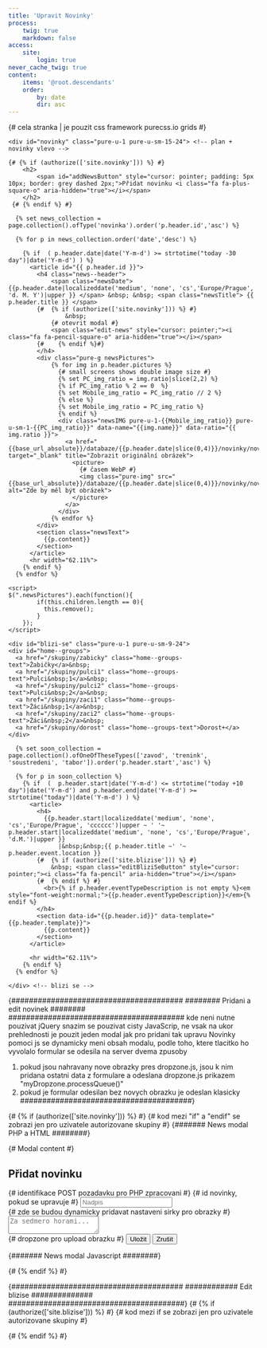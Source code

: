```yaml
---
title: 'Upravit Novinky'
process:
    twig: true
    markdown: false
access:
    site:
        login: true
never_cache_twig: true
content:
    items: '@root.descendants'
    order:
        by: date
        dir: asc
---
```


<div class="pure-g"> {# cela stranka | je pouzit css framework purecss.io grids #}
  
    <div id="novinky" class="pure-u-1 pure-u-sm-15-24"> <!-- plan + novinky vlevo -->

    {# {% if (authorize(['site.novinky'])) %} #} 
        <h2>         
            <span id="addNewsButton" style="cursor: pointer; padding: 5px 10px; border: grey dashed 2px;">Přidat novinku <i class="fa fa-plus-square-o" aria-hidden="true"></i></span>    
        </h2>
     {# {% endif %} #} 

      {% set news_collection = page.collection().ofType('novinka').order('p.header.id','asc') %}

      {% for p in news_collection.order('date','desc') %}

        {% if  ( p.header.date|date('Y-m-d') >= strtotime("today -30 day")|date('Y-m-d') ) %}
          <article id="{{ p.header.id }}">
            <h4 class="news--header">
                <span class="newsDate">{{p.header.date|localizeddate('medium', 'none', 'cs','Europe/Prague', 'd. M. Y')|upper }} </span> &nbsp; &nbsp; <span class="newsTitle"> {{ p.header.title }} </span>
            {#  {% if (authorize(['site.novinky'])) %} #} 
          			&nbsp;
                {# otevrit modal #}
                <span class="edit-news" style="cursor: pointer;"><i class="fa fa-pencil-square-o" aria-hidden="true"></i></span>
        	{#	  {% endif %}#} 
            </h4>
            <div class="pure-g newsPictures">
                {% for img in p.header.pictures %}
                  {# small screens shows double image size #}
                  {% set PC_img_ratio = img.ratio|slice(2,2) %}
                  {% if PC_img_ratio % 2 == 0  %}
                  {% set Mobile_img_ratio = PC_img_ratio // 2 %}
                  {% else %}
                  {% set Mobile_img_ratio = PC_img_ratio %}
                  {% endif %}
                  <div class="newsIMG pure-u-1-{{Mobile_img_ratio}} pure-u-sm-1-{{PC_img_ratio}}" data-name="{{img.name}}" data-ratio="{{ img.ratio }}">
                    <a href="{{base_url_absolute}}/databaze/{{p.header.date|slice(0,4)}}/novinky/novinka_{{p.header.id}}/img/{{img.name}}" target="_blank" title="Zobrazit originální obrázek">
                      <picture>
                        {# časem WebP #}
                        <img class="pure-img" src="{{base_url_absolute}}/databaze/{{p.header.date|slice(0,4)}}/novinky/novinka_{{p.header.id}}/img/preview_{{img.name}}" alt="Zde by měl být obrázek">
                      </picture>
                    </a>
                  </div>
                {% endfor %}
            </div>
            <section class="newsText">
              {{p.content}}
            </section>
          </article>
          <hr width="62.11%">
        {% endif %}
      {% endfor %}
    
    <script>
    $(".newsPictures").each(function(){
            if(this.children.length == 0){
              this.remove();
            }
        });
    </script>
   </div> <!-- plan + novinky -->


    <div id="blizi-se" class="pure-u-1 pure-u-sm-9-24">
    <div id="home--groups">
      <a href="/skupiny/zabicky" class="home--groups-text">Žabičky</a>&nbsp;
      <a href="/skupiny/pulci1" class="home--groups-text">Pulci&nbsp;1</a>&nbsp;
      <a href="/skupiny/pulci2" class="home--groups-text">Pulci&nbsp;2</a>&nbsp;
      <a href="/skupiny/zaci1" class="home--groups-text">Žáci&nbsp;1</a>&nbsp;
      <a href="/skupiny/zaci2" class="home--groups-text">Žáci&nbsp;2</a>&nbsp;
      <a href="/skupiny/dorost" class="home--groups-text">Dorost+</a>
    </div>

      {% set soon_collection = page.collection().ofOneOfTheseTypes(['zavod', 'trenink', 'soustredeni', 'tabor']).order('p.header.start','asc') %}

      {% for p in soon_collection %}
        {% if  (  p.header.start|date('Y-m-d') <= strtotime("today +10 day")|date('Y-m-d') and p.header.end|date('Y-m-d') >= strtotime("today")|date('Y-m-d') ) %}
          <article>
            <h4>
              {{p.header.start|localizeddate('medium', 'none', 'cs','Europe/Prague', 'cccccc')|upper ~ ' '~ p.header.start|localizeddate('medium', 'none', 'cs','Europe/Prague', 'd.M.')|upper }}
                  |&nbsp;&nbsp;{{ p.header.title ~' '~ p.header.event.location }} 
            {#  {% if (authorize(['site.blizise'])) %} #}
                &nbsp; <span class="editBliziSeButton" style="cursor: pointer;"><i class="fa fa-pencil" aria-hidden="true"></i></span>
            {#  {% endif %} #}
              <br>{% if p.header.eventTypeDescription is not empty %}<em style="font-weight:normal;">{{p.header.eventTypeDescription}}</em>{% endif %}
            </h4>
            <section data-id="{{p.header.id}}" data-template="{{p.header.template}}">
              {{p.content}}
            </section>
          </article>

          <hr width="62.11%">
        {% endif %}
      {% endfor %}

    </div> <!-- blizi se -->

</div> <!-- uzavira celou stranku , pure-g -->


{#######################################
######## Pridani a edit novinek ########
########################################
kde neni nutne pouzivat jQuery snazim se pouzivat cisty JavaScrip, ne vsak na ukor prehlednosti
je pouzit jeden modal jak pro pridani tak upravu Novinky
pomoci js se dynamicky meni obsah modalu, podle toho, ktere tlacitko ho vyvolalo
formular se odesila na server dvema zpusoby
1. pokud jsou nahravany nove obrazky pres dropzone.js, jsou k nim pridana
ostatni data z formulare a odeslana dropzone.js prikazem "myDropzone.processQueue()"
2. pokud je formular odesilan bez novych obrazku je odeslan klasicky 
#######################################}

{# {% if (authorize(['site.novinky'])) %} #} {# kod mezi "if" a "endif" se zobrazi jen pro uzivatele autorizovane skupiny #}
{####### News modal PHP a HTML ########}
<div id="NewsModal" class="news--modal">
  {# Modal content #}
  <div id="NewsModalContent" class="news--modal-content">
    <h2 id="News--header">Přidat novinku</h2>
    <form id="News--form" enctype="multipart/form-data" method="post" action="/php/news">
      <input id="News--POST-type" name="POST_type" type="hidden" value="addNews">  {# identifikace POST pozadavku pro PHP zpracovani #}
      <input id="News--id" name="id" type="hidden" value="">  {# id novinky, pokud se upravuje #}
      <input id="News--date" name="date" type="hidden" value="">
      <input type="text" id="News--title" name="title"  placeholder="Nadpis" value="">
      <div id="News--pictures"> {# zde se budou dynamicky pridavat nastaveni sirky pro obrazky #}
      </div>
      <textarea id="News--content" name="content"  placeholder="Za sedmero horami..." ></textarea>
      <div class="dropzone" id="NewsDropzone"></div> {# dropzone pro upload obrazku #}
      <button type="button" class="special" id="News--submit-all">Uložit</button>
      <button type="button" id="News--close">Zrušit</button>
      <span id="News--deleteButtonSpan"></span>
    </form>
    <div id="News--responseText" style="color:red"></div>
  </div> <!-- modal content -->
</div> <!-- modal -->

{####### News modal Javascript ########}
<script>
/* inicializace prekladace z HTML zpet na markdown */
const News_turndownService = new TurndownService({
  headingStyle: 'atx',
  emDelimiter: '*',
});
/* inicializace text editoru */
var News_simplemde = new SimpleMDE({ element: document.getElementById("News--content"),
                                spellChecker: false,
                                status: false});

/* vars*/
  var News_deleteButtonSpan = document.getElementById("News--deleteButtonSpan"),
      News_header = document.getElementById("News--header"),
      News_POST_type = document.getElementById("News--POST-type"),
      News_id = document.getElementById("News--id"),
      News_date = document.getElementById("News--date"),
      News_title = document.getElementById("News--title"),
      News_pictures = document.getElementById("News--pictures"),
      News_modal = document.getElementById('NewsModal'),
      News_ModalContent = document.getElementById('NewsModalContent'),
      News_responseText = document.getElementById('News--responseText');

// pokud se klikne na zrusit, zavre se modal
    document.getElementById("News--close").onclick = function(e) {
        News_modal.style.display = "none";
        News_title.value = ""; //vymaz nazvu
        News_pictures.innerHTML = "";//vymaze vsechny obrazky z modal
        News_simplemde.value(""); //vymaz textoveho editoru
        News_deleteButtonSpan.innerHTML = ""; //vymaze delete tlacitko
        News_responseText.innerHTML = "";
    }
      
       // pokud se klikne mimo modal, zavre se 
  /*  window.onclick = function(event) {
        if (event.target == News_modal) {
            News_modal.style.display = "none";
        }
    }*/

/**** Pridani Novinky ****/
    // kdyz se zmackne tlaticko "+", otevre se modal, pobiha prepis informaci, pokud byl predtim otevren modal pro edit novinky
    document.getElementById("addNewsButton").onclick = function() {       
        News_POST_type.value = "addNews"; //inicializace POST pozadavku pro PHP zpracovani
        News_header.innerHTML = "Přidat novinku";  //inicializace - Nadpis
        $(News_modal).scrollTop(0);
        News_modal.style.display = "block"; //zobrazi modal
        News_simplemde.codemirror.refresh(); //inicializuje textovy iditor
    }
    
   

/**** Edit Novinky ****/
$(".edit-news").click(function(){
    News_POST_type.value = "updateNews"; //nacte do skryteho "form input" typ POST pozadavku pro PHP zpracovani
    News_header.innerHTML = "Upravit novinku"; //inicializace - Nadpis

    var novinka = $(this).closest("article")[0]; //nacte tag arcitle obalujici novinku, ktery je nejbize tlacitku (cestuje nahoru po DOM)
    News_id.value = novinka.id; //nacte do skryteho "form input" ID novinky, kvuli PHP zpracovani
    News_date.value = novinka.querySelector(".newsDate").innerHTML; //nacte do skryteho "form input" datum novinky, kvuli PHP zpracovani
    News_title.value = novinka.querySelector(".newsTitle").innerHTML.trim() ; //nacte nazev
    News_simplemde.value( News_turndownService.turndown(novinka.querySelector("section").innerHTML.trim() ) ); //nacte text novinky, prevede HTML zpet na markdown a vlozi do text editoru

    /* pro kazdy ubrazek v novince vytvori "select", kde se da vybrat kolik max stranky bude obrazek zabirat */
    $(novinka).find(".newsIMG").each(function(img_index) { //foreach cyklus pro obrazky v novince
        var select = document.createElement('div'); //vytvori div a naplni ho nazvem obrazku a "select", zaroven obsahuje "class" a "value" pro zpracovani formulare
        select.innerHTML = '<input type="hidden" class="News--img-delete-input News--img-settings" name="img['+ img_index +'][img_delete]" value="false">' +
                           '<div class="News--img-delete"><i class="fa fa-trash-o" aria-hidden="true"></i></div>' +
                           '<input class="News--img-settings" name="img['+ img_index +'][img_name]" type="hidden" value="'+ this.getAttribute("data-name") + '">' +
                           '<select class="News--img-settings" name="img['+ img_index +'][img_ratio]" id="' + novinka.id + '_' + img_index + '">' +
                              '<option value="1/1">1/1</option>' +
                              '<option value="1/2">1/2</option>' +
                              '<option value="1/4">1/4</option>' +
                              '<option value="1/8">1/8</option>' +
                            '</select>';
        select.innerHTML += '<label class="News--img-label" for="' + novinka.id + '_' + img_index + '">' + this.getAttribute("data-name").slice(11) + '</label>'; //popisek, nazev obrazku oriznut o timestamp
        News_pictures.appendChild(select); //vlozi do modalu
        document.getElementById(novinka.id + '_' + img_index).value = this.getAttribute("data-ratio"); //v modulu vybere v "select" hodnutu, ktera byla nastavena v novince
     });

     /* smazani obrazku */
     $(".News--img-delete").click(function(){
         var delete_img = this.parentElement.querySelector(".News--img-delete-input");
         if(delete_img.value == "true"){
           this.parentElement.style.backgroundColor = "white";
           delete_img.value = "false";
         }
         else {
           this.parentElement.style.backgroundColor = "#ff2d2d";
           delete_img.value = "true";
          }
     })
     /* prida tlacitko pro smazani novinky*/
       News_deleteButtonSpan.innerHTML = '<button type="button" id="deleteNewsButton"><i class="fa fa-trash-o" aria-hidden="true"></i></button>';
     
    $(News_modal).scrollTop(0);
    News_modal.style.display = "block"; // zobrazi modal
    News_simplemde.codemirror.refresh(); //inicializace textovy editor
});

  function showLoader(){
    var newsDropzone = document.getElementById('NewsDropzone');
    newsDropzone.style.border = "none";
    newsDropzone.innerHTML = '<div class="loader">Odesílám</div>';
  }

  function showError(xhr, desc, err){
    News_ModalContent.innerHTML = '<div class="ajaxError">' +
                                  '<div class="ajaxErrorText" >Něco se pokazilo..</div><hr><br>' +
                                  '<button class="ajaxErrorButton"  type="button" onclick="window.location.replace(location.href)"><i class="fafa-refresh" aria-hidden="true"></i>&nbsp;Obnovit stránku</button><br><br>' +
                                  '<div class="ajaxErrorNote">Zkontrolujte <i>console.log</i> nebo kontaktujte správce stránek.</div>' +
                                  '</div>';
    console.log(err);
    console.log(desc);
    console.log(xhr);
    console.log(xhr.responseText);
  }

  function appendForm(formData){
    formData.append("POST_type", News_POST_type.value );
    formData.append("title", News_title.value );
    formData.append("id", News_id.value );
    formData.append("date", News_date.value );
    formData.append("content", News_simplemde.value() );
    
    var img_arr = $(".News--img-settings");
    for ( index = 0; index < img_arr.length; index++ ) {
      formData.append(img_arr[index].getAttribute("name"), $(img_arr[index]).val());
    }
  }
/*****************************/
/*** POST odeslání novinky ***/
/*****************************/

// pro odeslání obrázků použit dropzone.js
  var myDropzone = new Dropzone("div#NewsDropzone", {
      url: "/php/news",   //kam posila
      autoProcessQueue: false, //zakaze defaultni zpracovani
      uploadMultiple: true,  // nahravani vice souboru
      parallelUploads: 10,
      maxFiles: 10,
      maxFilesize: 20, //v MB
      acceptedFiles: "image/jpeg, image/png, image/gif",
      addRemoveLinks: true, //lze odstranit nahrany soubor
      init: function() {
          var myDropzone = this;
          /**************************/
          /** Zpracovani formulare **/
          /**************************/
          document.getElementById("News--submit-all").onclick = function (e) {

              if( News_title.value == '' || News_simplemde.value() == '' ){ //pokud je nadpis nebo text novinky prazdny
                alert('Musí být vyplněn název a text novinky.');
              }
              else{
                // pokud v dropzone nejsou soubory, odesle se formular
                if (myDropzone.getQueuedFiles().length <= 0) { 

                    var formData = new FormData();
                      appendForm(formData);
                      showLoader();
                      $.ajax({
                          url: "/php/news",
                          type: "POST",
                          data: formData,
                          processData: false,
                          contentType: false,
                          success: function ()
                          {  window.location.replace(location.href);
                          },
                          error: function (xhr, desc, err){
                            showError(xhr, desc, err);
                          }
                      });
                }
                // pokud jsou, odeslou se obrazky
                else {
                    myDropzone.processQueue();
                }
              }
          };
         //k odeslanym obrazkum se pridaji i zbyle data
                    myDropzone.on("sendingmultiple", function(data, xhr, formData) {
                        // jmena souboru kvuli zpracovani
                        for (var index = 0; index < myDropzone.files.length; index++) {
                            var file = myDropzone.files[index];
                            if (file.type == "image/jpeg" || file.type == "image/png" || file.type == "image/gif"){
                              formData.append('dropzone_files[]', file.name );
                            }
                          }
                        // ostatni
                        appendForm(formData);
                    });
                    myDropzone.on("queuecomplete", function() {
                        if ( myDropzone.files[0].status != Dropzone.SUCCESS ) {
                            // solve for dropzone.js bug : https://github.com/enyo/dropzone/issues/578
                            // if the first file is invalid then do nothing
                            // this event has been fired prematurely
                        } else {
                             showLoader();
                        }     
                    });
                    myDropzone.on("successmultiple", function() {
                        window.location.replace(location.href);
                    });
                    myDropzone.on('error', function(file, errorMessage, xhr) {
                      if(errorMessage){
                        News_responseText.innerHTML = "<br>" . errorMessage;
                      }
                      else if(xhr.responseText){
                        News_responseText.innerHTML = "<br>" . xhr.responseText;
                      }
                      else{
                        showError(xhr, errorMessage, file); 
                      }
                    });
        
      } // } init function

    }) // }) dropzone

/**** Delete Novinky ****/
document.getElementById("News--deleteButtonSpan").onclick = function(e) {
    if( e.target.id = "deleteNewsButton"){
      if (confirm("Smazat novinku?") == true) {
        var deleteNewsForm = new FormData();
          deleteNewsForm.append("POST_type", "deleteNews" );
          deleteNewsForm.append("id", News_id.value );
          showLoader();
          
          $.ajax({
              url: "/php/news",
              type: "POST",
              data: deleteNewsForm,
              processData: false,
              contentType: false,
              success: function (){ 
                window.location.replace(location.href);
              },
              error: function (xhr, desc, err){
                showError(xhr, desc, err);
                 }
          });

      }

    }
}

</script>

{# {% endif %} #}

{#######################################
############ Edit blizise ##############
########################################}
{# {% if (authorize(['site.blizise'])) %} #} {# kod mezi if se zobrazi jen pro uzivatele autorizovane skupiny #}
  <script>
    /* inicializace prekladace z HTML zpet na markdown "Turndown"*/
    const editBliziSe_turndownService = new TurndownService({
      headingStyle: 'atx', //mění defaultni zobrazení nadpisu na ten pouzivany v gravu
      emDelimiter: '*',
    
    });

  $(".editBliziSeButton").click(function(){
      this.style.display = "none";  //schova ikonu na upravu
      var content = this.parentElement.parentElement.querySelector("section") //nacte tag obsahujici text blizi se
      var content_text = content.innerHTML.trim(); //ulozi stary text a odstihne ze zacatku a konce bile znaky
      content.innerHTML = '<form method="post" action="/php/blizise">' +  //nahradi text blizi se formularem na upravu
                            '<input name="POST_type" type="hidden" value="editBliziSe">' +
                            '<input name="id" type="hidden" value="'+ content.getAttribute("data-id") +'">' +
                            '<input name="template" type="hidden" value="'+ content.getAttribute("data-template") +'">' +
                            '<textarea name="content"></textarea>' +
                            '<button class="saveBlizise special fit" type="submit" style="margin-top: 1em">Uložit</button>' +
                            '<div class="pure-g">' +
                            '<div class="pure-u-18-24">' +
                            '<button class="editBliziSeCancel fit small" type="button">Zrušit</button>' +
                            '</div>' +
                            '<div class="pure-u-1-24">&nbsp;</div>'+
                            '<div class="pure-u-5-24">' +
                            '<button class="regenerateBliziSe fit small" type="button" title="Znovu vygenerovat obsah"><i class="fa fa-refresh" aria-hidden="true"></i></button>' +
                            '</div>' +
                            '</div>' +
                            '</form>';

      var editBliziSe_simplemde = new SimpleMDE({ element: content.querySelector("textarea"), //misto textarea nacte markdown editor
                                   spellChecker: false,
                                   status: false});
      editBliziSe_simplemde.value( editBliziSe_turndownService.turndown(content_text) ); //nahraje do editoru drive ulozeny text, ktery zkonvertuje z html tagu z5 na markdown pomoci .js knihovny "turndown"

      $(".editBliziSeCancel").click(function(e){ //tlacitko pro zruseni
        e.stopPropagation(); //zastavi propagaci click eventu aby se neodesilal formular pres tlacitko submit
        content.innerHTML = content_text; //vrati drive ulozeny text
        $(".editBliziSeButton").css("display", "inline"); //zobrazi tlacitko pro edit
      })

      $(".saveBlizise").click(function(e){
          e.preventDefault(); //zabrani defaultnimu odeslani formulare
          e.stopPropagation();
          var bliziseForm = new FormData($(this).closest("form")[0]);
          bliziseForm.append("content", editBliziSe_simplemde.value() );
          $.ajax({
              url: "/php/blizise",
              type: "POST",
              data: bliziseForm,
              processData: false,
              contentType: false,
              success: function ()
              {  window.location.replace(location.href);
              },
              error: function (xhr, desc, err){
                console.log(err);
                console.log(desc);
                console.log(xhr);
              }
          });
      });

      $(".regenerateBliziSe").click(function(e){ //tlacitko pro zruseni
        var bliziseForm = new FormData($(this).closest("form")[0]);
        bliziseForm.append("regenerate", true );
        $.ajax({
              url: "/php/blizise",
              type: "POST",
              data: bliziseForm,
              processData: false,
              contentType: false,
              success: function ()
              {  window.location.replace(location.href);
              },
              error: function (xhr, desc, err){
                console.log(err);
                console.log(desc);
                console.log(xhr);
              }
          });
      })
  });
  </script>
{# {% endif %} #}
